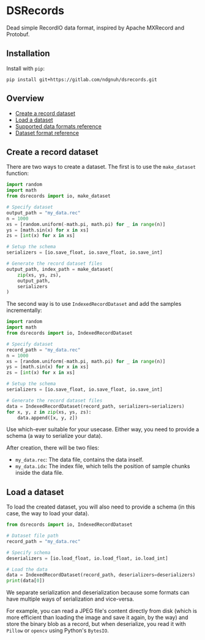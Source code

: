 # DSRecords

Dead simple RecordIO data format, inspired by Apache MXRecord and Protobuf.

## Installation

Install with `pip`:
```shell
pip install git+https://gitlab.com/ndgnuh/dsrecords.git
```


## Overview

- [Create a record dataset](#create-a-record-dataset)
- [Load a dataset](#load-a-dataset)
- [Supported data formats reference](formats.md)
- [Dataset format reference](records-format.md)

## Create a record dataset

There are two ways to create a dataset.
The first is to use the `make_dataset` function:

```python
import random
import math
from dsrecords import io, make_dataset

# Specify dataset
output_path = "my_data.rec"
n = 1000
xs = [random.uniform(-math.pi, math.pi) for _ in range(n)]
ys = [math.sin(x) for x in xs]
zs = [int(x) for x in xs]

# Setup the schema
serializers = [io.save_float, io.save_float, io.save_int]

# Generate the record dataset files
output_path, index_path = make_dataset(
    zip(xs, ys, zs),
    output_path,
    serializers
)
```

The second way is to use `IndexedRecordDataset` and add the samples incrementally:
```python
import random
import math
from dsrecords import io, IndexedRecordDataset

# Specify dataset
record_path = "my_data.rec"
n = 1000
xs = [random.uniform(-math.pi, math.pi) for _ in range(n)]
ys = [math.sin(x) for x in xs]
zs = [int(x) for x in xs]

# Setup the schema
serializers = [io.save_float, io.save_float, io.save_int]

# Generate the record dataset files
data = IndexedRecordDataset(record_path, serializers=serializers)
for x, y, z in zip(xs, ys, zs):
    data.append([x, y, z])
```

Use which-ever suitable for your usecase.
Either way, you need to provide a schema (a way to serialize your data).

After creation, there will be two files:
- `my_data.rec`: The data file, contains the data inself.
- `my_data.idx`: The index file, which tells the position of sample chunks inside the data file.


## Load a dataset

To load the created dataset, you will also need to provide a schema (in this case, the way to load your data).

```python
from dsrecords import io, IndexedRecordDataset

# Dataset file path
record_path = "my_data.rec"

# Specify schema
deserializers = [io.load_float, io.load_float, io.load_int]

# Load the data
data = IndexedRecordDataset(record_path, deserializers=deserializers)
print(data[0])
```

We separate serialization and deserialization because some formats can have multiple ways of serialization and vice-versa.

For example, you can read a JPEG file's content directly from disk (which is more efficient than loading the image and save it again, by the way) and store the binary blob as a record, but when deserialize, you read it with `Pillow` or `opencv` using Python's `BytesIO`.
